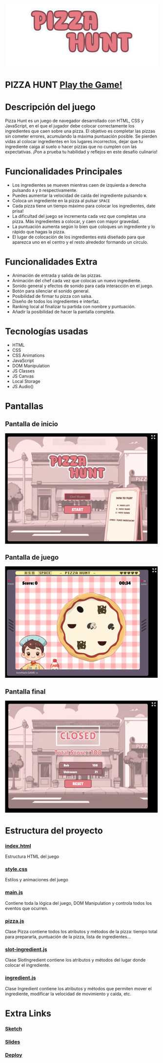 ![Game Logo](imgs/title.png)

# PIZZA HUNT  [Play the Game!](https://david-carballo.github.io/pizza-hunt-game/)

# Descripción del juego

Pizza Hunt es un juego de navegador desarrollado con HTML, CSS y JavaScript, en el que el jugador debe colocar correctamente los ingredientes que caen sobre una pizza. El objetivo es completar las pizzas sin cometer errores, acumulando la máxima puntuación posible. Se pierden vidas al colocar ingredientes en los lugares incorrectos, dejar que tu ingrediente caiga al suelo o hacer pizzas que no cumplen con las expectativas. ¡Pon a prueba tu habilidad y reflejos en este desafío culinario!

# Funcionalidades Principales

- Los ingredientes se mueven mientras caen de izquierda a derecha pulsando `A` y `D` respectivamente.
- Puedes aumentar la velocidad de caída del ingrediente pulsando `W`.
- Coloca un ingrediente en la pizza al pulsar `SPACE`
- Cada pizza tiene un tiempo máximo para colocar los ingredientes, date prisa!
- La dificultad del juego se incrementa cada vez que completas una pizza. Más ingredientes a colocar, y caen con mayor gravedad.
- La puntuación aumenta según lo bien que coloques un ingrediente y lo rápido que hagas la pizza.
- El lugar de colocación de los ingredientes está diseñado para que aparezca uno en el centro y el resto alrededor formando un círculo.

# Funcionalidades Extra

- Animación de entrada y salida de las pizzas.
- Animación del chef cada vez que colocas un nuevo ingrediente.
- Sonido general y efectos de sonido para cada interacción en el juego.
- Botón para silenciar el sonido general.
- Posibilidad de firmar tu pizza con salsa.
- Diseño de todos los ingredientes e interfaz.
- Ranking local al finalizar tu partida con nombre y puntuación.
- Añadir la posibilidad de hacer la pantalla completa.

# Tecnologías usadas

- HTML
- CSS
- CSS Animations
- JavaScript
- DOM Manipulation
- JS Classes
- JS Canvas
- Local Storage
- JS Audio()

# Pantallas

## Pantalla de inicio
<img src="imgs/screen1.png" width="500"></img>
## Pantalla de juego
<img src="imgs/screen2.png" width="500"></img>
## Pantalla final
<img src="imgs/screen3.png" width="500"></img>

# Estructura del proyecto

### [index.html](index.html)
Estructura HTML del juego

### [style.css](styles/style.css)
Estilos y animaciones del juego

### [main.js](js/main.js)
Contiene toda la lógica del juego, DOM Manipulation y controla todos los eventos que ocurren.

### [pizza.js](js/pizza.js)

Clase Pizza contiene todos los atributos y métodos de la pizza: tiempo total para prepararla, puntuación de la pizza, lista de ingredientes...

### [slot-ingredient.js](js/slot-ingredient.js)

Clase SlotIngredient contiene los atributos y métodos del lugar donde colocar el ingrediente.

### [ingredient.js](js/ingredient.js)

Clase Ingredient contiene los atributos y métodos que permiten mover el ingrediente, modificar la velocidad de movimiento y caída, etc.

# Extra Links 

### [Sketch](https://excalidraw.com/#json=tdL9epACcaTdBw-_vJRle,lhbTvQDijF3l5X6kIrDgaA)

### [Slides](https://docs.google.com/presentation/d/1ZgA6PL4nmm79Ua8FhXcfe5Rs7zDKFidkSSkIVHIyqFw/edit?usp=sharing)

### [Deploy](https://david-carballo.github.io/pizza-hunt-game/)
